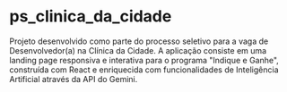 # ps_clinica_da_cidade
Projeto desenvolvido como parte do processo seletivo para a vaga de Desenvolvedor(a) na Clínica da Cidade. A aplicação consiste em uma landing page responsiva e interativa para o programa "Indique e Ganhe", construída com React e enriquecida com funcionalidades de Inteligência Artificial através da API do Gemini.
